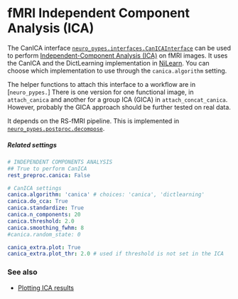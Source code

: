
# fMRI Independent Component Analysis (ICA)
The CanICA interface [`neuro_pypes.interfaces.CanICAInterface`](https://github.com/Neurita/pypes/blob/master/neuro_pypes/interfaces/nilearn/canica.py)
can be used to perform [Independent-Component Analysis (ICA)](https://en.wikipedia.org/wiki/Independent_component_analysis)
on fMRI images.
It uses the CanICA and the DictLearning implementation in [NiLearn](http://nilearn.github.io/).
You can choose which implementation to use through the `canica.algorithm` setting.

The helper functions to attach this interface to a workflow are in [`neuro_pypes.`]
There is one version for one functional image, in `attach_canica` and
another for a group ICA (GICA) in `attach_concat_canica`.
However, probably the GICA approach should be further tested on real data.

It depends on the RS-fMRI pipeline.
This is implemented in
[`neuro_pypes.postproc.decompose`](https://github.com/Neurita/pypes/blob/master/neuro_pypes/ica/decompose.py).

##### Related settings
```yaml
# INDEPENDENT COMPONENTS ANALYSIS
## True to perform CanICA
rest_preproc.canica: False

# CanICA settings
canica.algorithm: 'canica' # choices: 'canica', 'dictlearning'
canica.do_cca: True
canica.standardize: True
canica.n_components: 20
canica.threshold: 2.0
canica.smoothing_fwhm: 8
#canica.random_state: 0

canica_extra.plot: True
canica_extra.plot_thr: 2.0 # used if threshold is not set in the ICA
```

### See also
- [Plotting ICA results](plotting.md#ICA)
